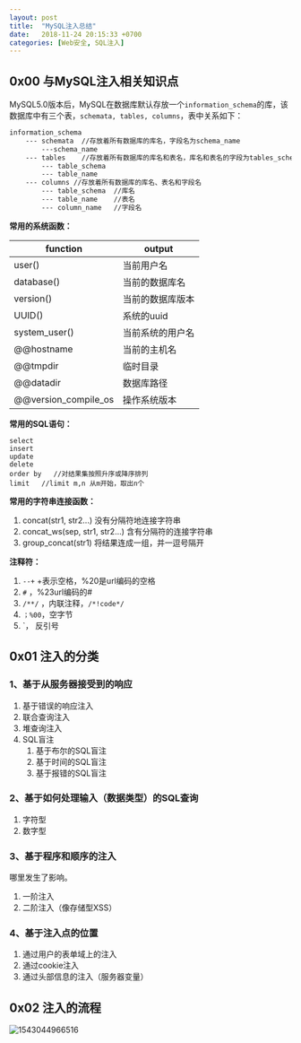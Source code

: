 ```yaml
---
layout: post
title:  "MySQL注入总结"
date:   2018-11-24 20:15:33 +0700
categories: [Web安全, SQL注入]
---
```


## 0x00 与MySQL注入相关知识点

MySQL5.0版本后，MySQL在数据库默认存放一个`information_schema`的库，该数据库中有三个表，`schemata, tables, columns`，表中关系如下：
```html
information_schema
	--- schemata  //存放着所有数据库的库名，字段名为schema_name
		---schema_name
    --- tables 	  //存放着所有数据库的库名和表名，库名和表名的字段为tables_schema,table_name   
		--- table_schema
		--- table_name
	--- columns	//存放着所有数据库的库名、表名和字段名
		--- table_schema  //库名
		--- table_name	  //表名
		--- column_name   //字段名
```

**常用的系统函数：**

| function             | output           |
| -------------------- | ---------------- |
| user()               | 当前用户名       |
| database()           | 当前的数据库名   |
| version()            | 当前的数据库版本 |
| UUID()               | 系统的uuid       |
| system_user()        | 当前系统的用户名 |
| @@hostname           | 当前的主机名     |
| @@tmpdir             | 临时目录         |
| @@datadir            | 数据库路径       |
| @@version_compile_os | 操作系统版本     |

**常用的SQL语句：**

```
select
insert
update
delete
order by   //对结果集按照升序或降序排列
limit	//limit m,n 从m开始，取出n个
```

**常用的字符串连接函数：**

1. concat(str1, str2...)   没有分隔符地连接字符串
2. concat_ws(sep, str1, str2...)  含有分隔符的连接字符串
3. group_concat(str1)  将结果连成一组，并一逗号隔开

**注释符：**

1. `--+` +表示空格，%20是url编码的空格
2. `#` ，%23url编码的#
3. `/**/` ，内联注释，`/*!code*/`
4. `；%00`，空字节
5. `， 反引号

## 0x01 注入的分类

### 1、基于从服务器接受到的响应

1. 基于错误的响应注入
2. 联合查询注入
3. 堆查询注入
4. SQL盲注
   1. 基于布尔的SQL盲注
   2. 基于时间的SQL盲注
   3. 基于报错的SQL盲注

### 2、基于如何处理输入（数据类型）的SQL查询

1. 字符型
2. 数字型

### 3、基于程序和顺序的注入

哪里发生了影响。

1. 一阶注入
2. 二阶注入（像存储型XSS）

### 4、基于注入点的位置

1. 通过用户的表单域上的注入
2. 通过cookie注入
3. 通过头部信息的注入（服务器变量）

## 0x02 注入的流程

![1543044966516]({{site.url}}/images/1543044966516.png)

